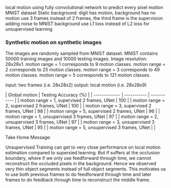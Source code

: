 local motion using fully convolutional network to predict every pixel motion
MNIST dataset
Static background: digit has motion, background has no motion
use 3 frames instead of 2 frames, the third frame is the supervision
adding noise to MNIST background
use L1 loss instead of L2 loss for unsupervised learning

### Synthetic motion on synthetic images
The images are randomly sampled from MNIST dataset.
MNIST contains 50000 training images and 10000 testing images.
Image resolution: 28x28x1.
motion range = 1 corresponds to 9 motion classes.
motion range = 2 corresponds to 25 motion classes.
motion range = 3 corresponds to 49 motion classes.
motion range = 5 corresponds to 121 motion classes.

input: two frames (i.e. 28x28x2)
output: local motion (i.e. 28x28x9)

| Global motion | Testing Accuracy (%) |
| ------------- | ----------- | ----------- |
| motion range = 1, supervised 2 frames, UNet | 100 |
| motion range = 2, supervised 2 frames, UNet | 100 |
| motion range = 3, supervised 2 frames, UNet | 98 |
| motion range = 5, supervised 2 frames, UNet | 96 |
| motion range = 1, unsupervised 3 frames, UNet | 97 |
| motion range = 2, unsupervised 3 frames, UNet | 97 |
| motion range = 3, unsupervised 3 frames, UNet | 95 |
| motion range = 5, unsupervised 3 frames, UNet | |

Take Home Message:

Unsupervised Training can get to very close performance on local motion estimation compared to supersied learning.
But if suffers at the occlusion boundary, where if we only use feedforward through time, we cannot reconstruct the occluded pixels in the background.
Hence we observed very thin object segments instead of full object segments.
This motivates us to use both previous frames to do feedforward through time and later frames to do feedback through time to reconstruct the middle frame.

